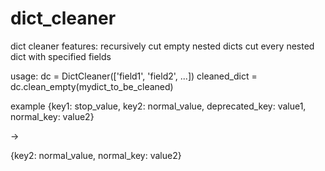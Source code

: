 # dict_cleaner
dict cleaner features:
    recursively cut empty nested dicts
    cut every nested dict with specified fields

usage:
    dc = DictCleaner(['field1', 'field2', ...])
    cleaned_dict = dc.clean_empty(mydict_to_be_cleaned)
    
example
{key1: stop_value,
 key2: normal_value,
 deprecated_key: value1,
 normal_key: value2}

->

{key2: normal_value,
normal_key: value2}
